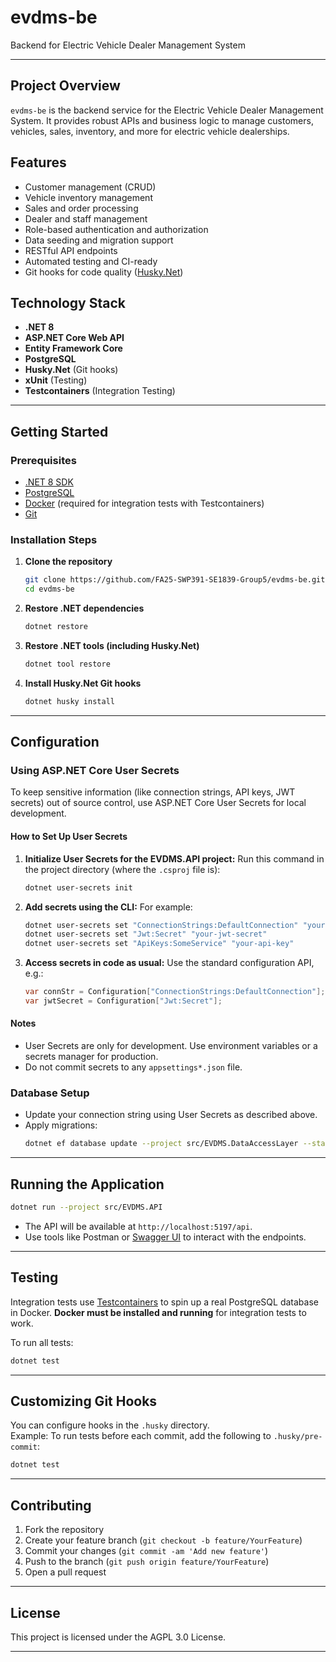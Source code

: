 # evdms-be

Backend for Electric Vehicle Dealer Management System

---

## Project Overview

`evdms-be` is the backend service for the Electric Vehicle Dealer Management System. It provides robust APIs and business logic to manage customers, vehicles, sales, inventory, and more for electric vehicle dealerships.

## Features

- Customer management (CRUD)
- Vehicle inventory management
- Sales and order processing
- Dealer and staff management
- Role-based authentication and authorization
- Data seeding and migration support
- RESTful API endpoints
- Automated testing and CI-ready
- Git hooks for code quality ([Husky.Net](https://alirezanet.github.io/Husky.Net/guide/getting-started))

## Technology Stack

- **.NET 8**
- **ASP.NET Core Web API**
- **Entity Framework Core**
- **PostgreSQL**
- **Husky.Net** (Git hooks)
- **xUnit** (Testing)
- **Testcontainers** (Integration Testing)

---

## Getting Started

### Prerequisites

- [.NET 8 SDK](https://dotnet.microsoft.com/download)
- [PostgreSQL](https://www.postgresql.org/download/)
- [Docker](https://www.docker.com/get-started) (required for integration tests with Testcontainers)
- [Git](https://git-scm.com/downloads)

### Installation Steps

1. **Clone the repository**
   ```sh
   git clone https://github.com/FA25-SWP391-SE1839-Group5/evdms-be.git
   cd evdms-be
   ```

2. **Restore .NET dependencies**
   ```sh
   dotnet restore
   ```

3. **Restore .NET tools (including Husky.Net)**
   ```sh
   dotnet tool restore
   ```

4. **Install Husky.Net Git hooks**
   ```sh
   dotnet husky install
   ```

---

## Configuration

### Using ASP.NET Core User Secrets

To keep sensitive information (like connection strings, API keys, JWT secrets) out of source control, use ASP.NET Core User Secrets for local development.

#### How to Set Up User Secrets

1. **Initialize User Secrets for the EVDMS.API project:**
   Run this command in the project directory (where the `.csproj` file is):
   ```sh
   dotnet user-secrets init
   ```

2. **Add secrets using the CLI:**
   For example:
   ```sh
   dotnet user-secrets set "ConnectionStrings:DefaultConnection" "your-connection-string"
   dotnet user-secrets set "Jwt:Secret" "your-jwt-secret"
   dotnet user-secrets set "ApiKeys:SomeService" "your-api-key"
   ```

3. **Access secrets in code as usual:**
   Use the standard configuration API, e.g.:
   ```csharp
   var connStr = Configuration["ConnectionStrings:DefaultConnection"];
   var jwtSecret = Configuration["Jwt:Secret"];
   ```

#### Notes
- User Secrets are only for development. Use environment variables or a secrets manager for production.
- Do not commit secrets to any `appsettings*.json` file.

### Database Setup

- Update your connection string using User Secrets as described above.
- Apply migrations:
   ```sh
   dotnet ef database update --project src/EVDMS.DataAccessLayer --startup-project src/EVDMS.API
   ```

---

## Running the Application

```sh
dotnet run --project src/EVDMS.API
```

- The API will be available at `http://localhost:5197/api`.
- Use tools like Postman or [Swagger UI](http://localhost:5197/swagger/index.html) to interact with the endpoints.

---

## Testing

Integration tests use [Testcontainers](https://github.com/testcontainers/testcontainers-dotnet) to spin up a real PostgreSQL database in Docker.
**Docker must be installed and running** for integration tests to work.

To run all tests:
```sh
dotnet test
```

---

## Customizing Git Hooks

You can configure hooks in the `.husky` directory.  
Example: To run tests before each commit, add the following to `.husky/pre-commit`:
```sh
dotnet test
```

---

## Contributing

1. Fork the repository
2. Create your feature branch (`git checkout -b feature/YourFeature`)
3. Commit your changes (`git commit -am 'Add new feature'`)
4. Push to the branch (`git push origin feature/YourFeature`)
5. Open a pull request

---

## License

This project is licensed under the AGPL 3.0 License.

---

